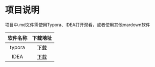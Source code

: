 # 项目说明
项目中.md文件需使用Typora、IDEA打开观看，或者使用其他mardown软件

软件名称|下载地址
:---:|:---:
typora|[下载](https://www.typora.io/#windows)
IDEA|[下载](https://www.jetbrains.com/idea/download/#section=windows)